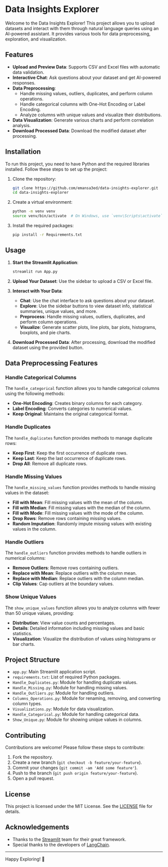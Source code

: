 # Data Insights Explorer

Welcome to the Data Insights Explorer! This project allows you to upload datasets and interact with them through natural language queries using an AI-powered assistant. It provides various tools for data preprocessing, exploration, and visualization.

## Features

- **Upload and Preview Data**: Supports CSV and Excel files with automatic data validation.
- **Interactive Chat**: Ask questions about your dataset and get AI-powered responses.
- **Data Preprocessing**:
  - Handle missing values, outliers, duplicates, and perform column operations.
  - Handle categorical columns with One-Hot Encoding or Label Encoding.
  - Analyze columns with unique values and visualize their distributions.
- **Data Visualization**: Generate various charts and perform correlation analysis.
- **Download Processed Data**: Download the modified dataset after processing.

## Installation

To run this project, you need to have Python and the required libraries installed. Follow these steps to set up the project:

1. Clone the repository:
    ```bash
    git clone https://github.com/emansa3ed/data-insights-explorer.git
    cd data-insights-explorer
    ```

2. Create a virtual environment:
    ```bash
    python -m venv venv
    source venv/bin/activate  # On Windows, use `venv\Scripts\activate`
    ```

3. Install the required packages:
    ```bash
    pip install -r Requirements.txt
    ```

## Usage

1. **Start the Streamlit Application**:
    ```bash
    streamlit run App.py
    ```

2. **Upload Your Dataset**: Use the sidebar to upload a CSV or Excel file.

3. **Interact with Your Data**:
    - **Chat**: Use the chat interface to ask questions about your dataset.
    - **Explore**: Use the sidebar buttons to view dataset info, statistical summaries, unique values, and more.
    - **Preprocess**: Handle missing values, outliers, duplicates, and perform column operations.
    - **Visualize**: Generate scatter plots, line plots, bar plots, histograms, boxplots, and pie charts.

4. **Download Processed Data**: After processing, download the modified dataset using the provided button.

## Data Preprocessing Features

### Handle Categorical Columns

The `handle_categorical` function allows you to handle categorical columns using the following methods:
- **One-Hot Encoding**: Creates binary columns for each category.
- **Label Encoding**: Converts categories to numerical values.
- **Keep Original**: Maintains the original categorical format.

### Handle Duplicates

The `handle_duplicates` function provides methods to manage duplicate rows:
- **Keep First**: Keep the first occurrence of duplicate rows.
- **Keep Last**: Keep the last occurrence of duplicate rows.
- **Drop All**: Remove all duplicate rows.

### Handle Missing Values

The `handle_missing_values` function provides methods to handle missing values in the dataset:
- **Fill with Mean**: Fill missing values with the mean of the column.
- **Fill with Median**: Fill missing values with the median of the column.
- **Fill with Mode**: Fill missing values with the mode of the column.
- **Drop Rows**: Remove rows containing missing values.
- **Random Imputation**: Randomly impute missing values with existing values in the column.

### Handle Outliers

The `handle_outliers` function provides methods to handle outliers in numerical columns:
- **Remove Outliers**: Remove rows containing outliers.
- **Replace with Mean**: Replace outliers with the column mean.
- **Replace with Median**: Replace outliers with the column median.
- **Clip Values**: Cap outliers at the boundary values.

### Show Unique Values

The `show_unique_values` function allows you to analyze columns with fewer than 50 unique values, providing:
- **Distribution**: View value counts and percentages.
- **Details**: Detailed information including missing values and basic statistics.
- **Visualization**: Visualize the distribution of values using histograms or bar charts.

## Project Structure

- `app.py`: Main Streamlit application script.
- `requirements.txt`: List of required Python packages.
- `Handle_Duplicates.py`: Module for handling duplicate values.
- `Handle_Missing.py`: Module for handling missing values.
- `Handle_Outliers.py`: Module for handling outliers.
- `Columns_Operations.py`: Module for renaming, removing, and converting column types.
- `Visualizations.py`: Module for data visualization.
- `Handle_Categorical.py`: Module for handling categorical data.
- `Show_Unique.py`: Module for showing unique values in columns.

## Contributing

Contributions are welcome! Please follow these steps to contribute:

1. Fork the repository.
2. Create a new branch (`git checkout -b feature/your-feature`).
3. Commit your changes (`git commit -am 'Add some feature'`).
4. Push to the branch (`git push origin feature/your-feature`).
5. Open a pull request.

## License

This project is licensed under the MIT License. See the [LICENSE](LICENSE) file for details.

## Acknowledgements

- Thanks to the [Streamlit](https://www.streamlit.io/) team for their great framework.
- Special thanks to the developers of [LangChain](https://github.com/langchain-ai/langchain).

---

Happy Exploring! 🚀

